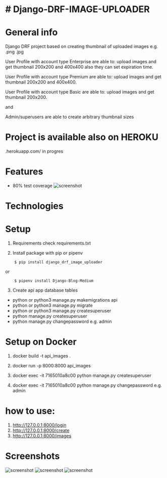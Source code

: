 # # Django-DRF-IMAGE-UPLOADER

# General info

Django DRF project based on creating thumbnail of uploaded images e.g. .png .jpg

User Profile with account type Enterprise are able to: upload images and get thumbnail 200x200 and 400x400 also they can set expiration time.

User Profile with account type Premium are able to: upload images and get thumbnail 200x200 and 400x400.

User Profile with account type Basic are able to: upload images and get thumbnail 200x200.

and

Admin/superusers are able to create arbitrary thumbnail sizes

# Project is available also on HEROKU

.herokuapp.com/ in progres

# Features

- 80% test coverage
![screenshot](https://i.imgur.com/L2Kl4VO.png)

# Technologies

# Setup

1. Requirements
   check requirements.txt

2.  Install package with pip or pipenv

```
    $ pip install django_drf_image_uploader
```
or
```
    $ pipenv install Django-Blog-Medium
```

3. Create api app database tables

- python or python3 manage.py makemigrations api
- python or python3 manage.py migrate
- python or python3 manage.py createsuperuser
- python manage.py createsuperuser
- python manage.py changepassword e.g. admin

# Setup on Docker

1. docker build -t api_images .

2. docker run -p 8000:8000 api_images

3. docker exec -it 7165010a8c00 python manage.py createsuperuser
4. docker exec -it 7165010a8c00 python manage.py changepassword e.g. admin


# how to use:
1. http://127.0.0.1:8000/login
2. http://127.0.0.1:8000/create
3. http://127.0.0.1:8000/images

# Screenshots

![screenshot](https://i.imgur.com/LkdVDtm_d.webp?maxwidth=760&fidelity=grand)
![screenshot](https://i.imgur.com/l3I5VUK.png)
![screenshot](https://i.imgur.com/F4kXVTJ_d.webp?maxwidth=760&fidelity=grand)
